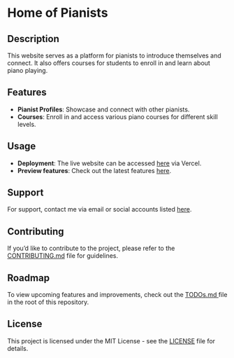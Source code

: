# Home of Pianists

## Description

This website serves as a platform for pianists to introduce themselves and connect. It also offers courses for students to enroll in and learn about piano playing.

## Features

- **Pianist Profiles**: Showcase and connect with other pianists.
- **Courses**: Enroll in and access various piano courses for different skill levels.

## Usage

- **Deployment**: The live website can be accessed [here](https://pianists-home.vercel.app/) via Vercel.
- **Preview features**: Check out the latest features [here](https://pianists-home-git-develop-giao-les-projects.vercel.app/home).

## Support

For support, contact me via email or social accounts listed [here](https://github.com/giolynx104).

## Contributing

If you’d like to contribute to the project, please refer to the [CONTRIBUTING.md](https://github.com/giolynx104/pianists-home/blob/main/CONTRIBUTING.md) file for guidelines.

## Roadmap

To view upcoming features and improvements, check out the [ TODOs.md ](https://github.com/giolynx104/pianists-home/blob/main/todos.md) file in the root of this repository.

## License

This project is licensed under the MIT License - see the [LICENSE](https://github.com/giolynx104/pianists-home/blob/main/LICENSE.md) file for details.

